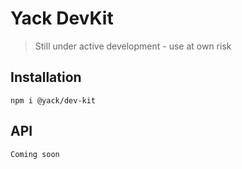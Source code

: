 
# Yack DevKit

> Still under active development - use at own risk

## Installation
```
npm i @yack/dev-kit
```

## API
```
Coming soon
```
